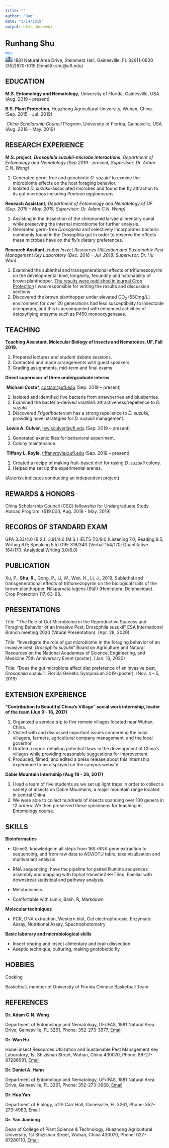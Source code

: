 ```yaml
---
title: ""
author: "Run"
date: "3/14/2019"
output: html_document
---
```



<font size=5> **Runhang Shu** </font>

<img src="/./public/vitae2_files/IMG_0497.JPG" style="zoom:3%;" />
1881 Natural Area Drive, Steinmetz Hall, Gainesville, FL 32611-0620
(352)870-1015
[Email](r.shu@ufl.edu)

## EDUCATION

**M.S. Entomology and Nematology**, University of Florida, Gainesville, USA. (Aug. 2019 - present)

**B.S. Plant Protection**, Huazhong Agricultural University, Wuhan, China. (Sep. 2015 – Jul. 2019)

​	*China Scholarship Council Program*, University of Florida, Gainesville, USA. (Aug. 2018 – May. 2019)

## RESEARCH EXPERIENCE

**M.S. project,** ***Drosophila suzukii-microbe interactions***, *Department of Entomology and Nematology (Sep 2019 – present, Supervisor: Dr. Adam C.N. Wong)*

1. Generated germ-free and gonobiotic *D. suzukii* to exmine the microbiome effects on the host foraging behavior. 
2. Isolated *D. suzukii*-associated microbes and found the fly attraction to its gut microbes including *Pantoea agglomerans*.

**Reseach Assistant,** *Department of Entomology and Nematology of UF (Sep. 2018 – May. 2019, Supervisor: Dr. Adam C.N. Wong)*

1. Assisting in the dissection of the chironomid larvae alimentary canal while preserving the internal microbiome for further analysis. 
2. Generated germ-free *Drosophila* and selectively incorporates bacteria commonly found in the Drosophila gut in order to observe the effects these microbes have on the fly’s dietary preferences. 

**Research Assitant,** *Hubei Insect Resources Utilization and Sustainable Pest Management Key Laboratory (Dec. 2016 – Jul. 2018, Supervisor: Dr. Hu Wan)*

1. Examined the sublethal and transgenerational effects of triflumezopyrim on the developmental time, longevity, fecundity and hatchability of brown planthopper. [The results were published in journal Crop Protection](#PUBLICATION) I was responsible for writing the results and discussion sections. 
2. Discovered the brown planthopper under elevated CO<sub>2 </sub>(550mg/L) environment for over 20 generations had less susceptibility to insectcide nitenpyram, and this is accompanied with enhanced activities of detoxyflying emzyme such as P450 monooxygenases. 

## TEACHING

**Teaching Assistant, Molecular Biology of Insects and Nematodes, UF, Fall 2019.** 

1. Prepared lectures and student debate sessions.
2. Contacted and made arrangements with guest speakers.
3. Grading assignments, mid-term and final exams. 

**Direct supervisor of three undergraduate interns** 

​	**Michael Costa***, [costam@ufl.edu](mailto:costam@ufl.edu) (Sep. 2019 – present)

1. Isolated and identified five bacteria from strawberries and blueberries.
2. Examined the bacteria-derived volatile’s attractiveness/repellence to *D. suzukii*.
3. Discovered *Frigoribacterium* has a strong repellence to *D. suzukii,* providing novel strategies for *D. suzukii* management. 

​	**Lewis A. Culver**, [lewisculver@ufl.edu](mailto:lewisculver@ufl.edu) (Sep. 2019 – present)

1. Generated axenic flies for behavioral experiment.
2. Colony maintenance.

​	**Tiffany L. Royle**, [tiffanyroyle@ufl.edu](mailto:tiffanyroyle@ufl.edu) (Sep. 2019 – present)

1. Created a recipe of making fruit-based diet for rasing *D. suzukii* colony. 
2. Helped me set up the experimental arenas. 

(Asterisk indicates conducting an independent project)

## REWARDS & HONORS

China Scholarship Council (CSC) fellowship for Undergraduate Study Abroad Program. ($19,000, Aug. 2018 - May. 2019)

## RECORDS OF STANDARD EXAM

GPA	  3.33/4.0 (B.S.); 3.81/4.0 (M.S.)
IELTS	7.0/9.0 (Listening 7.0; Reading 8.5; Writing 6.0; Speaking 5.5)
GRE	  318/340 (Verbal 154/170; Quantitative 164/170; Analytical Writing 3.0/6.0) 

## PUBLICATION	

Xu, P., **Shu, R.**, Gong, P., Li, W., Wan, H., Li, J., 2019. Sublethal and transgenerational effects of triflumezopyrim on the biological traits of the brown planthopper, Nilaparvata lugens (Stål) (Hemiptera: Delphacidae). Crop Protection 117, 63-68.

## PRESENTATIONS

Title: "The Role of Gut Microbiome in the Reproductive Success and Foraging Behavior of an Invasive Pest, Drosophila suzukii" ESA International Branch meeting 2020 (Vitural Presentation). (Apr. 28, 2020)

Title: “Investigate the role of gut microbiome in the foraging behavior of an invasive pest, *Drosophila suzukii*” Board on Agriculture and Natural Resources on the National Academies of Science, Engineering, and Medicine 75th Anniversary Event (poster). (Jan. 16, 2020)

Title: “Does the gut microbiota affect diet preference of an invasive pest, *Drosophila suzukii*”. Florida Genetic Symposium 2019 (poster). (Nov. 4 – 5, 2019)

## EXTENSION EXPERIENCE

**“Contribution to Beautiful China’s Village” social work internship, leader of the team (Jun 9 - 16, 2017)**

1. Organized a service trip to five remote villages located near Wuhan, China.
2. Visited with and discussed important issues concerning the local villagers, farmers, agricultural company management, and the local governor.
3. Drafted a report detailing potential flaws in the development of China’s villages while providing reasonable suggestions for improvement.
4. Produced, filmed, and edited a press release about this internship experience to be displayed on the campus website.

**Dabie Mountain Internship (Aug 19 - 26, 2017)**

1. I lead a team of five students as we set up light traps in order to collect a variety of insects on Dabie Mountains, a major mountain range located in central China.
2. We were able to collect hundreds of insects spanning over 100 genera in 12 orders. We then preserved these specimens for teaching in Entomology course. 

## SKILLS

**Bioinformatics**

- Qiime2: knowledge in all steps from 16S rRNA gene extraction to sequencing, and from raw data to ASV/OTU table, taxa visulization and multivariant analysis

- RNA sequencing: have the pipeline for paired Illumina sequences assembly and mapping with tophat->bowtie2->HTSeq. Familar with downstreat statistical and pathway analysis. 
- Metabolomics
- Comfortable with Lunix, Bash, R, Markdown 

**Molecular techniques**

- PCR, DNA extraction, Western blot, Gel electrophoresis, Enzymatic Assay, Nutritional Assay, Spectrophotometry

**Basic laborary and microbiological skills**

- Insect rearing and insect alimentary and brain dissection
- Aseptic technique, culturing, making gnotobiotic fly

## HOBBIES

Cooking

Basketball, member of University of Florida Chinese Basketball Team

## REFERENCES

**Dr. Adam C.N. Wong** 

Department of Entomology and Nematology, UF/IFAS, 1881 Natural Area Drive, Gainesville, FL 3261, Phone: 352-273-3977, [Email](amdamcnwong@ufl.edu) 

**Dr. Wan Hu** 

Hubei insect Resources Utilization and Sustainable Pest Management Key Laboratory, 1st Shizishan Street, Wuhan, China 430070, Phone: 86-27-87286991, [Email](huwan@mail.hzau.edu.cn)

**Dr. Daniel A. Hahn**

Department of Entomology and Nematology, UF/IFAS, 1881 Natural Area Drive, Gainesville, FL 3261, Phone: 352-273-3968, [Email](dahahn@ufl.edu) 

**Dr. Hua Yan**

Department of Biology, 511A Carr Hall, Gainesville, FL 3261, Phone: 352-273-4983, [Email](huayan@ufl.edu) 

**Dr. Yan Jianbing**

Dean of College of Plant Science & Technology, Huazhong Agricultural University, 1st Shizishan Street, Wuhan, China 430070, Phone: 027-87280110, [Email](yjianbing@mail.hzau.edu.cn)


